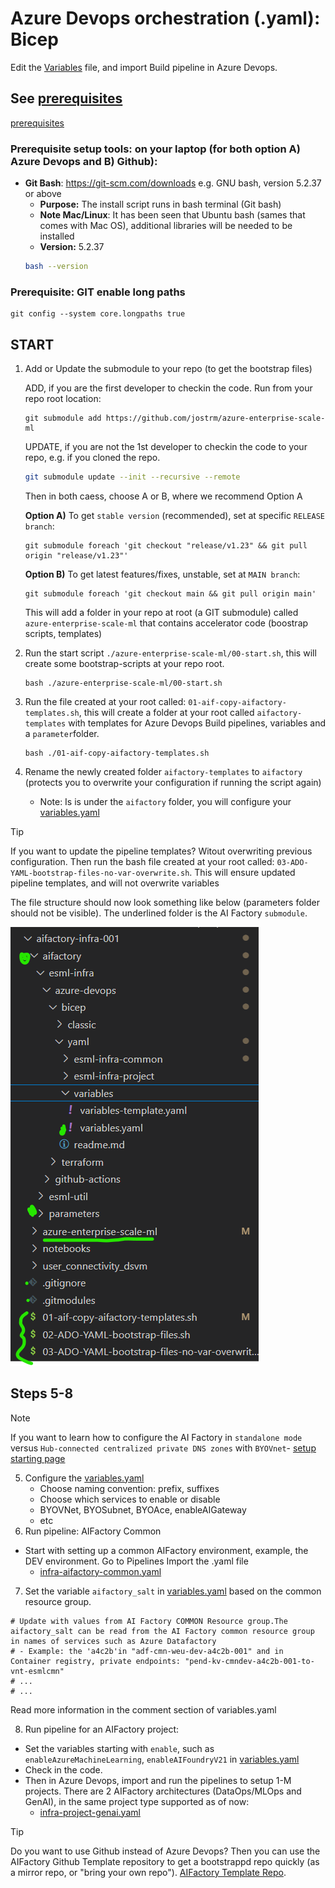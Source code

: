 # Azure Devops orchestration (.yaml): Bicep
Edit the [Variables](./variables/variables.yaml) file, and import Build pipeline in Azure Devops.

## See [prerequisites](../../../../../../documentation/v2/10-19/12-prerequisites-setup.md)

[prerequisites](../../../../../documentation/v2/10-19/12-prerequisites-setup.md)

### Prerequisite setup tools:  on your laptop (for both option A) Azure Devops and B) Github):
- **Git Bash**: https://git-scm.com/downloads e.g. GNU bash, version 5.2.37 or above
    - **Purpose:** The install script runs in bash terminal (Git bash)
    - **Note Mac/Linux**: It has been seen that Ubuntu bash (sames that comes with Mac OS), additional libraries will be needed to be installed
    - **Version:** 5.2.37
    ```bash
    bash --version
    ```` 

### Prerequisite: GIT enable long paths

```
git config --system core.longpaths true
```

## START

1) Add or Update the submodule to your repo (to get the bootstrap files)

    ADD, if you are the first developer to checkin the code. Run from your repo root location:
    ```
    git submodule add https://github.com/jostrm/azure-enterprise-scale-ml
    ```
    UPDATE, if you are not the 1st developer to checkin the code to your repo, e.g. if you cloned the repo.
    ```bash
    git submodule update --init --recursive --remote
    ```

    Then in both caess, choose A or B, where we recommend Option A
    
    **Option A)** To get `stable version` (recommended), set at specific `RELEASE branch`: 
    ```
    git submodule foreach 'git checkout "release/v1.23" && git pull origin "release/v1.23"'
    ```

    **Option B)**
    To get latest features/fixes, unstable, set at `MAIN branch`: 
    ``` 
    git submodule foreach 'git checkout main && git pull origin main'
    ```

    This will add a folder in your repo at root (a GIT submodule) called `azure-enterprise-scale-ml` that contains accelerator code (boostrap scripts, templates)

2) Run the start script `./azure-enterprise-scale-ml/00-start.sh`,  this will create some bootstrap-scripts at your repo root.

    ```
   bash ./azure-enterprise-scale-ml/00-start.sh
    ```
3) Run the file created at your root called: `01-aif-copy-aifactory-templates.sh`, this will create a folder at your root called `aifactory-templates` with templates for Azure Devops Build pipelines, variables and a `parameter`folder.
    ```
   bash ./01-aif-copy-aifactory-templates.sh
    ```
4) Rename the newly created folder  `aifactory-templates` to  `aifactory` (protects you to overwrite your configuration if running the script again)
    - Note: Is is under the `aifactory` folder, you will configure your [variables.yaml](../../../../aifactory/esml-infra/azure-devops/bicep/yaml/variables/variables.yaml)

>[!TIP]
> If you want to update the pipeline templates? Witout overwriting previous configuration. Then run the bash file created at your root called: `03-ADO-YAML-bootstrap-files-no-var-overwrite.sh`. This will ensure updated pipeline templates, and will not overwrite variables

The file structure should now look something like below (parameters folder should not be visible). The underlined folder is the AI Factory `submodule`.

![](../../../../../../documentation/v2/20-29/images/24-end-2-end-setup-repo-ADO-byorepo.png)

## Steps 5-8

>[!NOTE]
> If you want to learn how to configure the AI Factory in `standalone mode` versus `Hub-connected centralized private DNS zones` with `BYOVnet`- [ setup starting page](../../../../../../documentation/v2/20-29/24-end-2-end-setup.md)
>

5) Configure the [variables.yaml](./variables/variables.yaml)
    - Choose naming convention: prefix, suffixes
    - Choose which services to enable or disable
    - BYOVNet, BYOSubnet, BYOAce, enableAIGateway
    - etc
6) Run pipeline: AIFactory Common
- Start with setting up a common AIFactory environment, example, the DEV environment. Go to Pipelines Import the .yaml file
    - [infra-aifactory-common.yaml](./esml-infra-common/infra-aifactory-common.yaml)

7) Set the variable `aifactory_salt` in [variables.yaml](../../../../aifactory/esml-infra/azure-devops/bicep/yaml/variables/variables.yaml) based on the common resource group. 
    
```code yaml
# Update with values from AI Factory COMMON Resource group.The aifactory_salt can be read from the AI Factory common resource group in names of services such as Azure Datafactory
# - Example: the 'a4c2b'in "adf-cmn-weu-dev-a4c2b-001" and in Container registry, private endpoints: "pend-kv-cmndev-a4c2b-001-to-vnt-esmlcmn"
# ...
# ...
```
Read more information in the comment section of variables.yaml

8) Run pipeline for an AIFactory project: 
- Set the variables starting with `enable`, such as `enableAzureMachineLearning`, `enableAIFoundryV21` in [variables.yaml](../../../../aifactory/esml-infra/azure-devops/bicep/yaml/variables/variables.yaml) 
- Check in the code.
- Then in Azure Devops, import and run the pipelines to setup 1-M projects. There are 2 AIFactory architectures (DataOps/MLOps and GenAI), in the same project type supported as of now: 
    - [infra-project-genai.yaml](./esml-infra-project/infra-project-genai.yaml)

> [!TIP]
>  Do you want to use Github instead of Azure Devops? Then you can use the AIFactory Github Template repository to get a bootstrappd repo quickly (as a mirror repo, or "bring your own repo"). [AIFactory Template Repo](https://github.com/jostrm/azure-enterprise-scale-ml-usage).
>